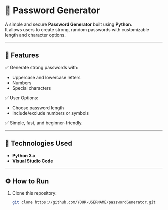 # 🔐 Password Generator

A simple and secure **Password Generator** built using **Python**.  
It allows users to create strong, random passwords with customizable length and character options.

---

## 🚀 Features
✅ Generate strong passwords with:
- Uppercase and lowercase letters  
- Numbers  
- Special characters  

✅ User Options:
- Choose password length  
- Include/exclude numbers or symbols  

✅ Simple, fast, and beginner-friendly.

---

## 🧰 Technologies Used
- **Python 3.x**   
- **Visual Studio Code**

---

## ⚙️ How to Run
1. Clone this repository:
   ```bash
   git clone https://github.com/YOUR-USERNAME/passwordGenerator.git
